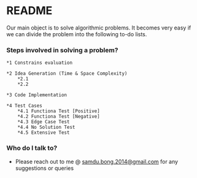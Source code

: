 # README #

Our main object is to solve algorithmic problems. It becomes very easy if we can divide the problem into the following
to-do lists.


### Steps involved in solving a problem? ###

    *1 Constrains evaluation

    *2 Idea Generation (Time & Space Complexity)
        *2.1
        *2.2

    *3 Code Implementation

    *4 Test Cases
        *4.1 Functiona Test [Positive]
        *4.2 Functiona Test [Negative]
        *4.3 Edge Case Test
        *4.4 No Solution Test
        *4.5 Extensive Test


### Who do I talk to? ###

* Please reach out to me @ samdu.bong.2014@gmail.com for any suggestions or queries

